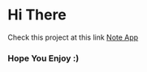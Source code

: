 # Hi There
Check this project at this link [Note App](https://hooman-asa207.github.io/Note-App/)
### Hope You Enjoy :)
